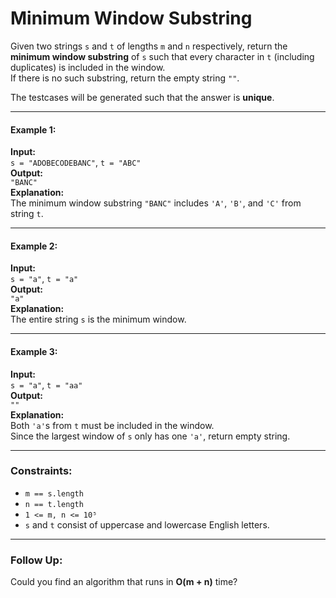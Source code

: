 # Minimum Window Substring

Given two strings `s` and `t` of lengths `m` and `n` respectively, return the **minimum window substring** of `s` such that every character in `t` (including duplicates) is included in the window.  
If there is no such substring, return the empty string `""`.

The testcases will be generated such that the answer is **unique**.

---

#### Example 1:

**Input:**  
`s = "ADOBECODEBANC"`, `t = "ABC"`  
**Output:**  
`"BANC"`  
**Explanation:**  
The minimum window substring `"BANC"` includes `'A'`, `'B'`, and `'C'` from string `t`.

---

#### Example 2:

**Input:**  
`s = "a"`, `t = "a"`  
**Output:**  
`"a"`  
**Explanation:**  
The entire string `s` is the minimum window.

---

#### Example 3:

**Input:**  
`s = "a"`, `t = "aa"`  
**Output:**  
`""`  
**Explanation:**  
Both `'a'`s from `t` must be included in the window.  
Since the largest window of `s` only has one `'a'`, return empty string.

---

### Constraints:

- `m == s.length`  
- `n == t.length`  
- `1 <= m, n <= 10⁵`  
- `s` and `t` consist of uppercase and lowercase English letters.

---

### Follow Up:

Could you find an algorithm that runs in **O(m + n)** time?